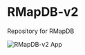 # RMapDB-v2
<p>
Repository for RMapDB
</p>

![RMapDB-v2 App](https://user-images.githubusercontent.com/44813811/122111426-5b6ce480-cde5-11eb-97cf-4b03e83997dc.png)
